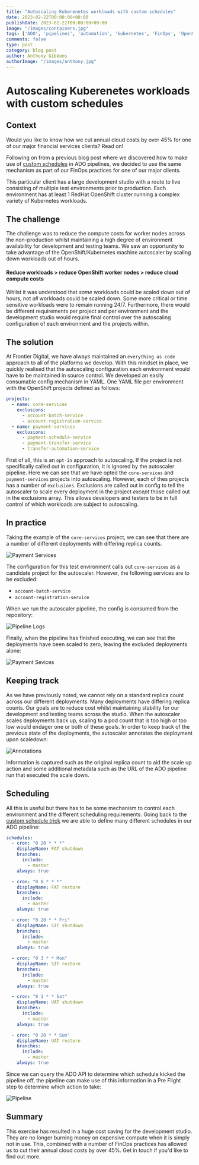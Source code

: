 ```yaml
---
title: "Autoscaling Kuberenetes workloads with custom schedules"
date: 2023-02-22T00:00:00+00:00
publishDate: 2023-02-22T00:00:00+00:00
image: "/images/containers.jpg"
tags: ['ADO', 'pipelines', 'automation', 'kubernetes', 'FinOps', 'OpenShift']
comments: false
type: post
category: blog post
author: Anthony Gibbons
authorImage: "/images/anthony.jpg"
---
```


# Autoscaling Kuberenetes workloads with custom schedules

## Context

Would you like to know how we cut annual cloud costs by over 45% for one of our major financial services clients? Read on!

Following on from a previous blog post where we discovered how to make use of [custom schedules](https://frontierdigital.net/blog/azure-devops-pipelines-with-multiple-schedules/) in ADO pipelines, we decided to use the same mechanism as part of our FinOps practices for one of our major clients. 

This particular client has a large development studio with a route to live consisting of multiple test environments prior to production. Each environment has at least 1 RedHat OpenShift cluster running a complex variety of Kubernetes workloads. 

## The challenge

The challenge was to reduce the compute costs for worker nodes across the non-production whilst maintaining a high degree of environment availability for development and testing teams. We saw an opportunity to take advantage of the OpenShift/Kubernetes machine autoscaler by scaling down workloads out of hours.
 
#### Reduce workloads > reduce OpenShift worker nodes > reduce cloud compute costs

Whilst it was understood that *some* workloads could be scaled down out of hours, not *all* workloads could be scaled down. Some more critical or time sensitive workloads were to remain running 24/7. Furthermore, there would be different requirements per project and per environment and the development studio would require final control over the autoscaling configuration of each environment and the projects within.

## The solution

At Frontier Digital, we have always maintained an `everything as code` approach to all of the platforms we develop. With this mindset in place, we quickly realised that the autoscaling configuration each environment would have to be maintained in source control. We developed an easily consumable config mechanism in YAML. One YAML file per environment with the OpenShift projects defined as follows:

```yaml
projects:   
  - name: core-services
    exclusions:
      - account-batch-service
      - account-registration-service
  - name: payment-services
    exclusions:
      - payment-schedule-service
      - payment-transfer-service
      - transfer-automation-service
```

First of all, this is an `opt-in` approach to autoscaling. If the project is not specifically called out in configuration, it is ignored by the autoscaler pipeline. Here we can see that we have opted the `core-services` and `payment-services` projects into autoscaling. However, each of thes projects has a number of `exclusions`. Exclusions are called out in config to tell the autoscaler to scale every deployment in the project *except* those called out in the exclusions array. This allows developers and testers to be in full control of which workloads are subject to autoscaling. 

## In practice

Taking the example of the `core-services` project, we can see that there are a number of different deployments with differing replica counts. 

![Payment Services](/images/ocp-1.png)

The configuration for this test environment calls out `core-services` as a candidate project for the autoscaler. However, the following services are to be excluded:

* `account-batch-service`
* `account-registration-service`

When we run the autoscaler pipeline, the config is consumed from the repository: 

![Pipeline Logs](/images/ocp-2.png)

Finally, when the pipeline has finished executing, we can see that the deployments have been scaled to zero, leaving the excluded deployments alone:

![Payment Sevices](/images/ocp-3.png)

## Keeping track

As we have previously noted, we cannot rely on a standard replica count across our different deployments. Many deployments have differing replica counts. Our goals are to reduce cost whilst maintaining stability for our development and testing teams across the studio. When the autoscaler scales deployments back up, scaling to a pod count that is too high or too low would endager one or both of these goals. In order to keep track of the previous state of the deployments, the autoscaler annotates the deployment upon scaledown:

![Annotations](/images/ocp-4.png)

Information is captured such as the original replica count to aid the scale up action and some additional metadata such as the URL of the ADO pipeline run that executed the scale down. 

## Scheduling

All this is useful but there has to be some mechanism to control each environment and the different scheduling requirements. Going back to the [custom schedule trick](https://frontierdigital.net/blog/azure-devops-pipelines-with-multiple-schedules/) we are able to define many different schedules in our ADO pipeline:

```yaml
schedules:
  - cron: "0 20 * * *"
    displayName: FAT shutdown
    branches:
      include:
        - master
    always: true

  - cron: "0 8 * * *"
    displayName: FAT restore
    branches:
      include:
        - master
    always: true

  - cron: "0 20 * * Fri"
    displayName: SIT shutdown
    branches:
      include:
        - master
    always: true

  - cron: "0 3 * * Mon"
    displayName: SIT restore
    branches:
      include:
        - master
    always: true

  - cron: "0 1 * * Sat"
    displayName: UAT shutdown
    branches:
      include:
        - master
    always: true

  - cron: "0 20 * * Sun"
    displayName: UAT restore
    branches:
      include:
        - master
    always: true
```

Since we can query the ADO API to determine which schedule kicked the pipeline off, the pipeline can make use of this information in a Pre Flight step to determine which action to take:

![Pipeline](/images/ocp-5.png)

## Summary

This exercise has resulted in a huge cost saving for the development studio. They are no longer burning money on expensive compute when it is simply not in use. This, combined with a number of FinOps practices has allowed us to cut their annual cloud costs by over 45%. Get in touch if you'd like to find out more.